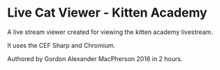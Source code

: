 # Live Cat Viewer - Kitten Academy
A live stream viewer created for viewing the kitten academy livestream.

It uses the CEF Sharp and Chromium.

Authored by Gordon Alexander MacPherson 2016 in 2 hours.
